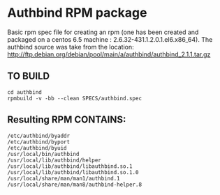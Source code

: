
# Authbind RPM package

Basic rpm spec file for creating an rpm 
(one has been created and packaged on a centos 6.5 machine : 2.6.32-431.1.2.0.1.el6.x86_64).
The authbind source was take from the location: http://ftp.debian.org/debian/pool/main/a/authbind/authbind_2.1.1.tar.gz 

## TO BUILD
```
cd authbind
rpmbuild -v -bb --clean SPECS/authbind.spec
```

## Resulting RPM CONTAINS:
```
/etc/authbind/byaddr
/etc/authbind/byport
/etc/authbind/byuid
/usr/local/bin/authbind
/usr/local/lib/authbind/helper
/usr/local/lib/authbind/libauthbind.so.1
/usr/local/lib/authbind/libauthbind.so.1.0
/usr/local/share/man/man1/authbind.1
/usr/local/share/man/man8/authbind-helper.8
```
